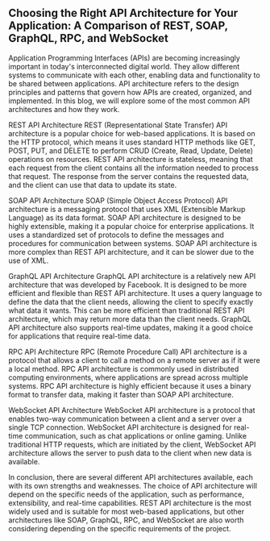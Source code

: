 ## Choosing the Right API Architecture for Your Application: A Comparison of REST, SOAP, GraphQL, RPC, and WebSocket

Application Programming Interfaces (APIs) are becoming increasingly important in today's interconnected digital world. They allow different systems to communicate with each other, enabling data and functionality to be shared between applications. API architecture refers to the design principles and patterns that govern how APIs are created, organized, and implemented. In this blog, we will explore some of the most common API architectures and how they work.

REST API Architecture
REST (Representational State Transfer) API architecture is a popular choice for web-based applications. It is based on the HTTP protocol, which means it uses standard HTTP methods like GET, POST, PUT, and DELETE to perform CRUD (Create, Read, Update, Delete) operations on resources. REST API architecture is stateless, meaning that each request from the client contains all the information needed to process that request. The response from the server contains the requested data, and the client can use that data to update its state.

SOAP API Architecture
SOAP (Simple Object Access Protocol) API architecture is a messaging protocol that uses XML (Extensible Markup Language) as its data format. SOAP API architecture is designed to be highly extensible, making it a popular choice for enterprise applications. It uses a standardized set of protocols to define the messages and procedures for communication between systems. SOAP API architecture is more complex than REST API architecture, and it can be slower due to the use of XML.

GraphQL API Architecture
GraphQL API architecture is a relatively new API architecture that was developed by Facebook. It is designed to be more efficient and flexible than REST API architecture. It uses a query language to define the data that the client needs, allowing the client to specify exactly what data it wants. This can be more efficient than traditional REST API architecture, which may return more data than the client needs. GraphQL API architecture also supports real-time updates, making it a good choice for applications that require real-time data.

RPC API Architecture
RPC (Remote Procedure Call) API architecture is a protocol that allows a client to call a method on a remote server as if it were a local method. RPC API architecture is commonly used in distributed computing environments, where applications are spread across multiple systems. RPC API architecture is highly efficient because it uses a binary format to transfer data, making it faster than SOAP API architecture.

WebSocket API Architecture
WebSocket API architecture is a protocol that enables two-way communication between a client and a server over a single TCP connection. WebSocket API architecture is designed for real-time communication, such as chat applications or online gaming. Unlike traditional HTTP requests, which are initiated by the client, WebSocket API architecture allows the server to push data to the client when new data is available.

In conclusion, there are several different API architectures available, each with its own strengths and weaknesses. The choice of API architecture will depend on the specific needs of the application, such as performance, extensibility, and real-time capabilities. REST API architecture is the most widely used and is suitable for most web-based applications, but other architectures like SOAP, GraphQL, RPC, and WebSocket are also worth considering depending on the specific requirements of the project.
